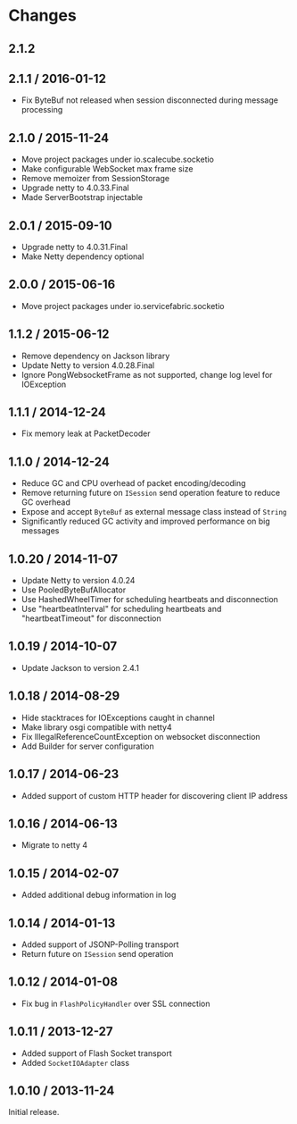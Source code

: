 Changes
=======================

2.1.2
-----------------------

2.1.1 / 2016-01-12
-----------------------
* Fix ByteBuf not released when session disconnected during message processing 

2.1.0 / 2015-11-24
-----------------------
* Move project packages under io.scalecube.socketio
* Make configurable WebSocket max frame size
* Remove memoizer from SessionStorage
* Upgrade netty to 4.0.33.Final
* Made ServerBootstrap injectable

2.0.1 / 2015-09-10
-----------------------
* Upgrade netty to 4.0.31.Final
* Make Netty dependency optional

2.0.0 / 2015-06-16
-----------------------
* Move project packages under io.servicefabric.socketio

1.1.2 / 2015-06-12
-----------------------
* Remove dependency on Jackson library
* Update Netty to version 4.0.28.Final
* Ignore PongWebsocketFrame as not supported, change log level for IOException

1.1.1 / 2014-12-24
-----------------------
* Fix memory leak at PacketDecoder

1.1.0 / 2014-12-24
-----------------------
* Reduce GC and CPU overhead of packet encoding/decoding
* Remove returning future on `ISession` send operation feature to reduce GC overhead
* Expose and accept `ByteBuf` as external message class instead of `String`
* Significantly reduced GC activity and improved performance on big messages 

1.0.20 / 2014-11-07
-----------------------
* Update Netty to version 4.0.24
* Use PooledByteBufAllocator
* Use HashedWheelTimer for scheduling heartbeats and disconnection
* Use "heartbeatInterval" for scheduling heartbeats and "heartbeatTimeout" for disconnection 

1.0.19 / 2014-10-07
-----------------------
* Update Jackson to version 2.4.1

1.0.18 / 2014-08-29
-----------------------
* Hide stacktraces for IOExceptions caught in channel
* Make library osgi compatible with netty4
* Fix IllegalReferenceCountException on websocket disconnection
* Add Builder for server configuration

1.0.17 / 2014-06-23
-----------------------
* Added support of custom HTTP header for discovering client IP address

1.0.16 / 2014-06-13
-----------------------
* Migrate to netty 4

1.0.15 / 2014-02-07
-----------------------
* Added additional debug information in log

1.0.14 / 2014-01-13
-----------------------

* Added support of JSONP-Polling transport
* Return future on `ISession` send operation

1.0.12 / 2014-01-08
-----------------------

* Fix bug in `FlashPolicyHandler` over SSL connection 

1.0.11 / 2013-12-27
-----------------------

* Added support of Flash Socket transport
* Added `SocketIOAdapter` class

1.0.10 / 2013-11-24
-----------------------

Initial release.
